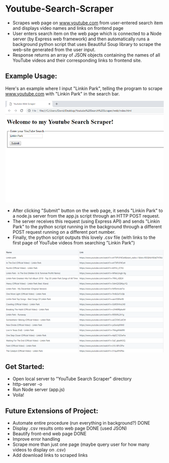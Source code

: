 # Youtube-Search-Scraper
- Scrapes web page on www.youtube.com from user-entered search item and displays video names and links on frontend page
- User enters search item on the web page which is connected to a Node server (by Express web framework) 
and then automatically runs a background python script that uses Beautiful Soup library to scrape the web-site generated from the user input.
- Response returns an array of JSON objects containing the names of all YouTube videos and their corresponding links to frontend site.


## Example Usage:
Here's an example where I input "Linkin Park", telling the program to scrape www.youtube.com with "Linkin Park" in the search bar.

![img](https://github.com/dave2000sang/Youtube-Search-Scraper/blob/master/README%20files/ExampleWebPage.png)

- After clicking "Submit" button on the web page, it sends "Linkin Park" to a node.js server from the app.js script through an HTTP POST
request. 
- The server receives this request (using Express API) and sends "Linkin Park" to the python script running in the background
through a different POST request running on a different port number.
- Finally, the python script outputs this lovely .csv file (with links to the first page of YouTube videos from searching "Linkin Park")

![img2](https://github.com/dave2000sang/Youtube-Search-Scraper/blob/master/README%20files/LinkinParkCSV.PNG)


## Get Started:
- Open local server to "YouTube Search Scraper" directory
- http-server -o
- Run Node server (app.js)
- Voila!

## Future Extensions of Project:
- Automate entire procedure (run everything in background?)     DONE
- Display .csv results onto web page                            DONE (used JSON)
- Beautify front-end web page                                   DONE
- Improve error handling 
- Scrape more than just one page (maybe query user for how many videos to display on .csv)
- Add download links to scraped links
